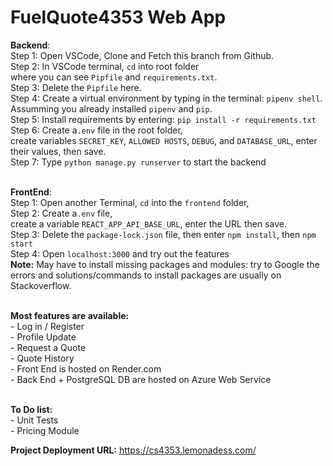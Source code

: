 # FuelQuote4353 Web App

**Backend**:<br>
Step 1: Open VSCode, Clone and Fetch this branch from Github.<br>
Step 2: In VSCode terminal, ```cd``` into root folder <br>where you can see ```Pipfile``` and ```requirements.txt```. <br>
Step 3: Delete the ```Pipfile``` here.<br>
Step 4: Create a virtual environment by typing in the terminal: ```pipenv shell```.<br>
Assumming you already installed ```pipenv``` and ```pip```.<br>
Step 5: Install requirements by entering: ```pip install -r requirements.txt```<br>
Step 6: Create a```.env``` file in the root folder, <br>create variables ```SECRET_KEY```, ```ALLOWED HOSTS```, ```DEBUG```, and ```DATABASE_URL```, enter their values, then save.<br>
Step 7: Type ```python manage.py runserver``` to start the backend<br><br>

**FrontEnd**:<br>
Step 1: Open another Terminal, ```cd``` into the ```frontend``` folder,<br> 
Step 2: Create a```.env``` file, <br>create a variable ```REACT_APP_API_BASE_URL```, enter the URL then save.<br>
Step 3: Delete the ```package-lock.json``` file, then enter ```npm install```, then ```npm start```<br>
Step 4: Open ```localhost:3000``` and try out the features<br>
**Note:** May have to install missing packages and modules: try to Google the errors and solutions/commands to install packages are usually on Stackoverflow.
<br><br>

**Most features are available:**<br>
    - Log in / Register <br>
    - Profile Update <br>
    - Request a Quote <br>
    - Quote History <br>
    - Front End is hosted on Render.com<br>
    - Back End + PostgreSQL DB are hosted on Azure Web Service<br><br>

**To Do list:**<br>
    - Unit Tests<br>
    - Pricing Module<br>

**Project Deployment URL:** https://cs4353.lemonadess.com/<br>